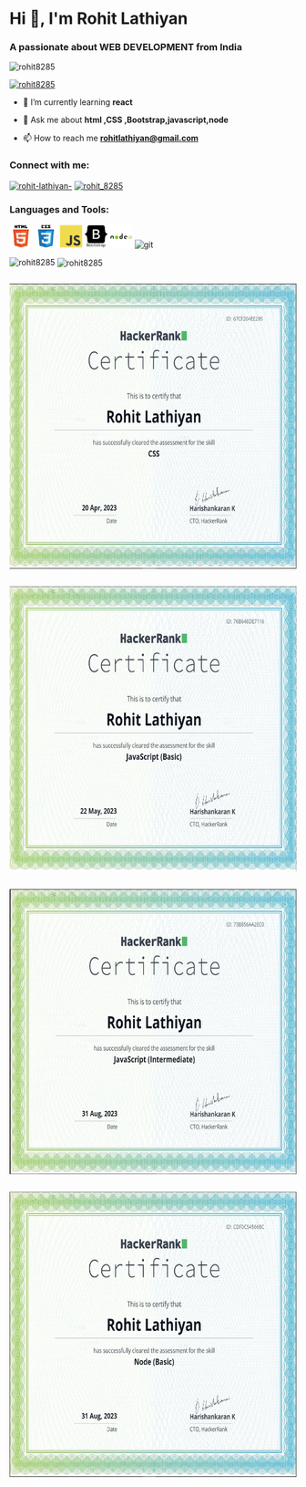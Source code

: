 <h1 align="left">Hi 👋, I'm Rohit Lathiyan</h1>
<h3 align="left">A passionate about WEB DEVELOPMENT from India</h3>

<p align="left"> <img src="https://komarev.com/ghpvc/?username=rohit8285&label=Profile%20views&color=0e75b6&style=flat" alt="rohit8285" /> </p>

<p align="left"> <a href="https://github.com/ryo-ma/github-profile-trophy"><img src="https://github-profile-trophy.vercel.app/?username=rohit8285" alt="rohit8285" /></a> </p>

- 🌱 I’m currently learning **react**

- 💬 Ask me about **html ,CSS ,Bootstrap,javascript,node**

- 📫 How to reach me **rohitlathiyan@gmail.com**

<h3 align="left">Connect with me:</h3>
<a href="https://linkedin.com/in/rohit-lathiyan-" target="blank"><img align="center" src="https://raw.githubusercontent.com/rahuldkjain/github-profile-readme-generator/master/src/images/icons/Social/linked-in-alt.svg" alt="rohit-lathiyan-" height="30" width="40" /></a>
<a href="https://www.hackerrank.com/rohit_8285" target="blank"><img align="center" src="https://raw.githubusercontent.com/rahuldkjain/github-profile-readme-generator/master/src/images/icons/Social/hackerrank.svg" alt="rohit_8285" height="30" width="40" /></a>
</p>

<h3 align="left">Languages and Tools:</h3>
<p align="left">
        <img src="https://raw.githubusercontent.com/devicons/devicon/master/icons/html5/html5-original-wordmark.svg" alt="html5" width="40" height="40" /> 
        <img src="https://raw.githubusercontent.com/devicons/devicon/master/icons/css3/css3-original-wordmark.svg" alt="css3" width="40" height="40" /> 
        <img src="https://raw.githubusercontent.com/devicons/devicon/master/icons/javascript/javascript-original.svg" alt="javascript" width="40" height="40" />
        <img src="https://raw.githubusercontent.com/devicons/devicon/master/icons/bootstrap/bootstrap-plain-wordmark.svg" alt="bootstrap" width="40" height="40"/>
        <img src="https://raw.githubusercontent.com/devicons/devicon/master/icons/nodejs/nodejs-original-wordmark.svg" alt="nodejs" width="40" height="40" />
        <img src="https://www.vectorlogo.zone/logos/git-scm/git-scm-icon.svg" alt="git" width="40" height="40" /> </p>

<p><img align="left" src="https://github-readme-stats.vercel.app/api/top-langs?username=rohit8285&show_icons=true&locale=en&layout=compact" alt="rohit8285" /></p>

<p>&nbsp;<img align="center" src="https://github-readme-stats.vercel.app/api?username=rohit8285&show_icons=true&locale=en" alt="rohit8285" /></p>


<div style="display: flex; justify-content: flex-start; align-items: flex-start; flex-direction: column ;">
    <p><img src="./img/css-hk.jpg" width="780px" height="500px" alt="CSS certificate" /></p>
    <p><img src="./img/js-basic-hk.jpg" width="780px" height="500px" alt="javascript beginner" /></p>
    <p><img src="./img/js-inter-hk.jpg" width="780px" height="500px" alt="javascript intermediate" /></p>
    <p><img src="./img/node-hk.jpg" width="780px" height="500px" alt="node certificate" /></p>

</div>

